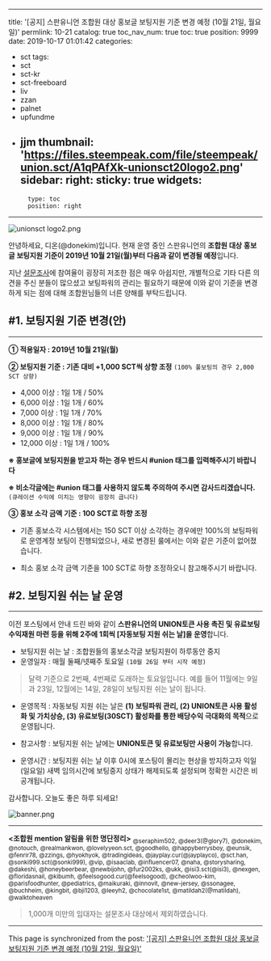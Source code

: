 
---
title: '[공지] 스판유니언 조합원 대상 홍보글 보팅지원 기준 변경 예정 (10월 21일, 월요일)'
permlink: 10-21
catalog: true
toc_nav_num: true
toc: true
position: 9999
date: 2019-10-17 01:01:42
categories:
- sct
tags:
- sct
- sct-kr
- sct-freeboard
- liv
- zzan
- palnet
- upfundme
- jjm
thumbnail: 'https://files.steempeak.com/file/steempeak/union.sct/A1qPAfXk-unionsct20logo2.png'
sidebar:
    right:
        sticky: true
widgets:
    -
        type: toc
        position: right
---


![unionsct logo2.png](https://files.steempeak.com/file/steempeak/union.sct/A1qPAfXk-unionsct20logo2.png)


안녕하세요, 디온(@donekim)입니다. 현재 운영 중인 스판유니언의 **조합원 대상 홍보글 보팅지원 기준이 2019년 10월 21일(월)부터 다음과 같이 변경될 예정**입니다.

지난 [설문조사](https://www.steemcoinpan.com/sct/@donekim/poll)에 참여율이 굉장히 저조한 점은 매우 아쉽지만, 개별적으로 기타 다른 의견을 주신 분들이 많으셨고 보팅파워의 관리는 필요하기 때문에 이와 같이 기준을 변경하게 되는 점에 대해 조합원님들의 너른 양해를 부탁드립니다.





## #1. 보팅지원 기준 변경(안)
---

**① 적용일자 : 2019년 10월 21일(월)**

**② 보팅지원 기준 : 기존 대비 +1,000 SCT씩 상향 조정** `(100% 풀보팅의 경우 2,000 SCT 상향)`

- 4,000 이상 : 1일 1개 / 50%
- 6,000 이상 : 1일 1개 / 60%
- 7,000 이상 : 1일 1개 / 70%
- 8,000 이상 : 1일 1개 / 80%
- 9,000 이상 : 1일 1개 / 90%
- 12,000 이상 : 1일 1개 / 100%

**※ 홍보글에 보팅지원을 받고자 하는 경우 반드시 #union 태그를 입력해주시기 바랍니다**

**※ 비소각글에는 #union 태그를 사용하지 않도록 주의하여 주시면 감사드리겠습니다.** `(큐레이션 수익에 미치는 영향이 굉장히 큽니다)`

**③ 홍보 소각 금액 기준 : 100 SCT로 하향 조정**

- 기존 홍보소각 시스템에서는 150 SCT 이상 소각하는 경우에만 100%의 보팅파워로 운영계정 보팅이 진행되었으나, 새로 변경된 룰에서는 이와 같은 기준이 없어졌습니다.

- 최소 홍보 소각 금액 기준을 100 SCT로 하향 조정하오니 참고해주시기 바랍니다.

## #2. 보팅지원 쉬는 날 운영
---

이전 포스팅에서 안내 드린 바와 같이 **스판유니언의 UNION토큰 사용 촉진 및 유료보팅 수익재원 마련 등을 위해 2주에 1회씩 [자동보팅 지원 쉬는 날]을 운영**합니다. 


- 보팅지원 쉬는 날 : 조합원들의 홍보소각글 보팅지원이 하루동안 중지
- 운영일자 : 매월 둘째/넷째주 토요일 `(10월 26일 부터 시작 예정)`
> 달력 기준으로 2번째, 4번째로 도래하는 토요일입니다. 예를 들어 11월에는 9일과 23일, 12월에는 14일, 28일이 보팅지원 쉬는 날이 됩니다.
- 운영목적 : 자동보팅 지원 쉬는 날은  **(1) 보팅파워 관리, (2) UNION토큰 사용 활성화 및 가치상승, (3) 유료보팅(30SCT) 활성화를 통한 배당수익 극대화의 목적**으로 운영됩니다. 


- 참고사항 : 보팅지원 쉬는 날에는 **UNION토큰 및 유료보팅만 사용이 가능**합니다. 
- 운영시간 : 보팅지원 쉬는 날 이후 0시에 포스팅이 몰리는 현상을 방지하고자 익일(일요일) 새벽 임의시간에 보팅중지 상태가 해제되도록 설정되며 정확한 시간은 비공개됩니다.



감사합니다. 오늘도 좋은 하루 되세요!






![banner.png](https://files.steempeak.com/file/steempeak/union.sct/9W8fB3ob-banner.png)

---
**<조합원 mention 알림을 위한 명단정리>**
<sub>@seraphim502, @deer3(@glory7), @donekim, @notouch, @realmankwon, @lovelyyeon.sct, @goodhello, @happyberrysboy, @eunsik, @fenrir78, @zzings, @hyokhyok, @tradingideas, @jayplay.cur(@jayplayco), @sct.han, @sonki999.sct(@sonki999), @vip, @isaaclab, @influencer07, @naha, @storysharing, @dakeshi, @honeybeerbear, @newbijohn, @fur2002ks, @ukk, @isi3.sct(@isi3), @nexgen, @floridasnail, @kibumh, @feelsogood.cur(@feelsogood), @cheolwoo-kim, @parisfoodhunter, @pediatrics, @maikuraki, @innovit, @new-jersey, @ssonagee, @buchheim, @kingbit, @bji1203, @leeyh2, @chocolate1st, @matildah2(@matildah), @walktoheaven

> 1,000개 미만의 임대자는 설문조사 대상에서 제외하였습니다.</sub>

- - -

This page is synchronized from the post: ['[공지] 스판유니언 조합원 대상 홍보글 보팅지원 기준 변경 예정 (10월 21일, 월요일)'](https://steemit.com/@donekim/10-21)
